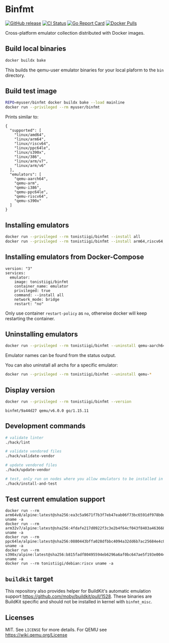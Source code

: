 # Binfmt

[![GitHub release](https://img.shields.io/github/release/tonistiigi/binfmt.svg?style=flat-square)](https://github.com/tonistiigi/binfmt/releases/latest)
[![CI Status](https://img.shields.io/github/actions/workflow/status/tonistiigi/binfmt/ci.yml?label=ci&logo=github&style=flat-square)](https://github.com/tonistiigi/binfmt/actions?query=workflow%3Aci)
[![Go Report Card](https://goreportcard.com/badge/github.com/tonistiigi/binfmt?style=flat-square)](https://goreportcard.com/report/github.com/tonistiigi/binfmt)
[![Docker Pulls](https://img.shields.io/docker/pulls/tonistiigi/binfmt.svg?style=flat-square&logo=docker)](https://hub.docker.com/r/tonistiigi/binfmt/)

Cross-platform emulator collection distributed with Docker images.

## Build local binaries

```bash
docker buildx bake
```

This builds the qemu-user emulator binaries for your local plaform to the `bin` directory.

## Build test image

```bash
REPO=myuser/binfmt docker buildx bake --load mainline
docker run --privileged --rm myuser/binfmt
```

Prints similar to:

```
{
  "supported": [
    "linux/amd64",
    "linux/arm64",
    "linux/riscv64",
    "linux/ppc64le",
    "linux/s390x",
    "linux/386",
    "linux/arm/v7",
    "linux/arm/v6"
  ],
  "emulators": [
    "qemu-aarch64",
    "qemu-arm",
    "qemu-i386",
    "qemu-ppc64le",
    "qemu-riscv64",
    "qemu-s390x"
  ]
}
```

## Installing emulators

```bash
docker run --privileged --rm tonistiigi/binfmt --install all
docker run --privileged --rm tonistiigi/binfmt --install arm64,riscv64,arm
```

## Installing emulators from Docker-Compose

```docker
version: "3"
services:
  emulator:
    image: tonistiigi/binfmt
    container_name: emulator
    privileged: true
    command: --install all
    network_mode: bridge
    restart: "no"
```
Only use container `restart-policy` as `no`, otherwise docker will keep restarting the container.

## Uninstalling emulators

```bash
docker run --privileged --rm tonistiigi/binfmt --uninstall qemu-aarch64
```

Emulator names can be found from the status output.

You can also uninstall all archs for a specific emulator:

```bash
docker run --privileged --rm tonistiigi/binfmt --uninstall qemu-*
```

## Display version

```bash
docker run --privileged --rm tonistiigi/binfmt --version
```
```
binfmt/9a44d27 qemu/v6.0.0 go/1.15.11
```

## Development commands

```bash
# validate linter
./hack/lint

# validate vendored files
./hack/validate-vendor

# update vendored files
./hack/update-vendor

# test, only run on nodes where you allow emulators to be installed in kernel
./hack/install-and-test
```

## Test current emulation support

```
docker run --rm arm64v8/alpine:latest@sha256:ea3c5a9671f7b3f7eb47eab06f73bc6591df978b0d5955689a9e6f943aa368c0 uname -a
docker run --rm arm32v7/alpine:latest@sha256:4fdafe217d0922f3c3e2b4f64cf043f8403a4636685cd9c51fea2cbd1f419740 uname -a
docker run --rm ppc64le/alpine:latest@sha256:0880443bffa028dfbbc4094a32dd6b7ac25684e4c0a3d50da9e0acae355c5eaf uname -a
docker run --rm s390x/alpine:latest@sha256:b815fadf80495594eb6296a6af0bc647ae5f193e0044e07acec7e5b378c9ce2d uname -a
docker run --rm tonistiigi/debian:riscv uname -a
```

## `buildkit` target

This repository also provides helper for BuildKit's automatic emulation support https://github.com/moby/buildkit/pull/1528.
These binaries are BuildKit specific and should not be installed in kernel with `binfmt_misc`.

## Licenses

MIT. See `LICENSE` for more details.
For QEMU see https://wiki.qemu.org/License
